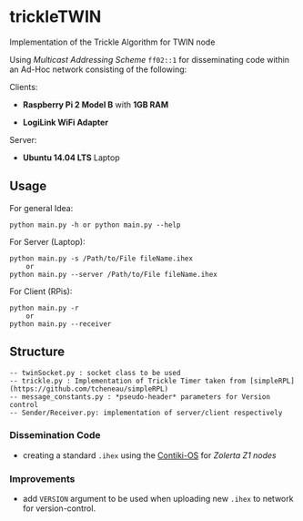 # trickleTWIN
Implementation of the Trickle Algorithm for TWIN node

Using *Multicast Addressing Scheme* `ff02::1` for disseminating code
within an Ad-Hoc network consisting of the following:

Clients:

- __Raspberry Pi 2 Model B__ with __1GB RAM__

- __LogiLink WiFi Adapter__

Server:

- __Ubuntu 14.04 LTS__ Laptop


## Usage

For general Idea:

    python main.py -h or python main.py --help

For Server (Laptop):
	
	python main.py -s /Path/to/File fileName.ihex 
		or 
	python main.py --server /Path/to/File fileName.ihex

For Client (RPis):

	python main.py -r
		or
	python main.py --receiver


## Structure

	-- twinSocket.py : socket class to be used 
	-- trickle.py : Implementation of Trickle Timer taken from [simpleRPL](https://github.com/tcheneau/simpleRPL)
	-- message_constants.py : *pseudo-header* parameters for Version control
	-- Sender/Receiver.py: implementation of server/client respectively

### Dissemination Code

- creating a standard `.ihex` using the [Contiki-OS](https://github.com/contiki-os/contiki) for *Zolerta Z1 nodes*

### Improvements

- add `VERSION` argument to be used when uploading new `.ihex` to network for version-control.

